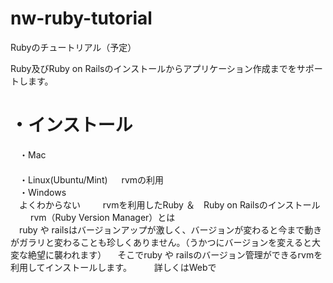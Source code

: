 nw-ruby-tutorial
================

Rubyのチュートリアル（予定）

Ruby及びRuby on Railsのインストールからアプリケーション作成までをサポートします。


・インストール
================
　・Mac
　    
　    
　・Linux(Ubuntu/Mint)
　  rvmの利用 
　   
　・Windows  
　よくわからない
　
　rvmを利用したRuby ＆　Ruby on Railsのインストール
　
　rvm（Ruby Version Manager）とは  
　ruby や railsはバージョンアップが激しく、バージョンが変わると今まで動きがガラリと変わることも珍しくありません。（うかつにバージョンを変えると大変な絶望に襲われます）
　そこでruby や railsのバージョン管理ができるrvmを利用してインストールします。
　
　詳しくはWebで
